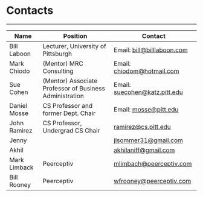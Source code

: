 # Contacts

---

Name | Position | Contact
--- | --- | ---
Bill Laboon | Lecturer, University of Pittsburgh | Email: bill@billlaboon.com
Mark Chiodo | (Mentor)  MRC Consulting | Email: chiodom@hotmail.com
Sue Cohen | (Mentor) Associate Professor of Business Administration | Email: suecohen@katz.pitt.edu
Daniel Mosse | CS Professor and former Dept. Chair  | Email: mosse@pitt.edu
John Ramirez | CS Professor, Undergrad CS Chair | ramirez@cs.pitt.edu
Jenny | | jlsommer31@gmail.com
Akhil | | akhilaniff@gmail.com
Mark Limback | Peerceptiv | mlimbach@peerceptiv.com
Bill Rooney | Peerceptiv | wfrooney@peerceptiv.com

